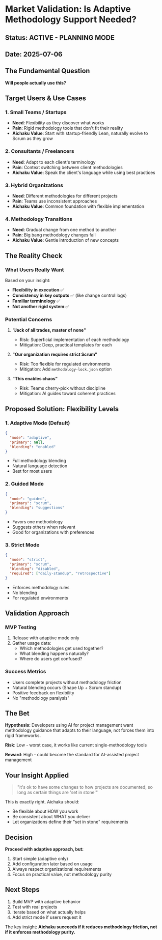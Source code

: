 # Market Validation: Is Adaptive Methodology Support Needed?

## Status: ACTIVE - PLANNING MODE  
## Date: 2025-07-06

## The Fundamental Question
**Will people actually use this?**

## Target Users & Use Cases

### 1. Small Teams / Startups
- **Need**: Flexibility as they discover what works
- **Pain**: Rigid methodology tools that don't fit their reality
- **Aichaku Value**: Start with startup-friendly Lean, naturally evolve to Scrum as they grow

### 2. Consultants / Freelancers
- **Need**: Adapt to each client's terminology
- **Pain**: Context switching between client methodologies
- **Aichaku Value**: Speak the client's language while using best practices

### 3. Hybrid Organizations
- **Need**: Different methodologies for different projects
- **Pain**: Teams use inconsistent approaches
- **Aichaku Value**: Common foundation with flexible implementation

### 4. Methodology Transitions
- **Need**: Gradual change from one method to another
- **Pain**: Big bang methodology changes fail
- **Aichaku Value**: Gentle introduction of new concepts

## The Reality Check

### What Users Really Want
Based on your insight:
- **Flexibility in execution** ✅
- **Consistency in key outputs** ✅ (like change control logs)
- **Familiar terminology** ✅
- **Not another rigid system** ✅

### Potential Concerns

1. **"Jack of all trades, master of none"**
   - Risk: Superficial implementation of each methodology
   - Mitigation: Deep, practical templates for each

2. **"Our organization requires strict Scrum"**
   - Risk: Too flexible for regulated environments
   - Mitigation: Add `methodology-lock.json` option

3. **"This enables chaos"**
   - Risk: Teams cherry-pick without discipline
   - Mitigation: AI guides toward coherent practices

## Proposed Solution: Flexibility Levels

### 1. Adaptive Mode (Default)
```json
{
  "mode": "adaptive",
  "primary": null,
  "blending": "enabled"
}
```
- Full methodology blending
- Natural language detection
- Best for most users

### 2. Guided Mode
```json
{
  "mode": "guided",
  "primary": "scrum",
  "blending": "suggestions"
}
```
- Favors one methodology
- Suggests others when relevant
- Good for organizations with preferences

### 3. Strict Mode
```json
{
  "mode": "strict",
  "primary": "scrum",
  "blending": "disabled",
  "required": ["daily-standup", "retrospective"]
}
```
- Enforces methodology rules
- No blending
- For regulated environments

## Validation Approach

### MVP Testing
1. Release with adaptive mode only
2. Gather usage data:
   - Which methodologies get used together?
   - What blending happens naturally?
   - Where do users get confused?

### Success Metrics
- Users complete projects without methodology friction
- Natural blending occurs (Shape Up + Scrum standup)
- Positive feedback on flexibility
- No "methodology paralysis"

## The Bet

**Hypothesis**: Developers using AI for project management want methodology guidance that adapts to their language, not forces them into rigid frameworks.

**Risk**: Low - worst case, it works like current single-methodology tools

**Reward**: High - could become the standard for AI-assisted project management

## Your Insight Applied

> "it's ok to have some changes to how projects are documented, so long as certain things are 'set in stone'"

This is exactly right. Aichaku should:
- Be flexible about HOW you work
- Be consistent about WHAT you deliver
- Let organizations define their "set in stone" requirements

## Decision

**Proceed with adaptive approach, but:**
1. Start simple (adaptive only)
2. Add configuration later based on usage
3. Always respect organizational requirements
4. Focus on practical value, not methodology purity

## Next Steps

1. Build MVP with adaptive behavior
2. Test with real projects
3. Iterate based on what actually helps
4. Add strict mode if users request it

The key insight: **Aichaku succeeds if it reduces methodology friction, not if it enforces methodology purity.**